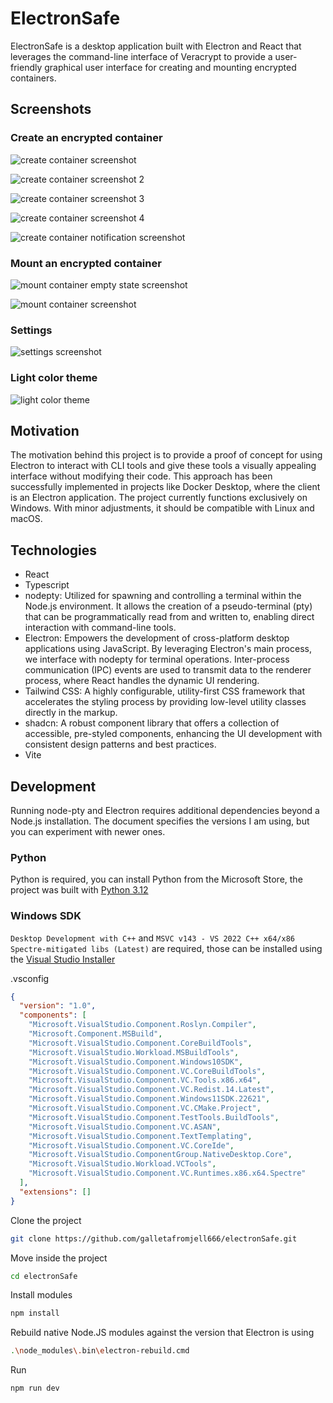 # ElectronSafe
ElectronSafe is a desktop application built with Electron and React that leverages the command-line interface of Veracrypt to provide a user-friendly graphical user interface for creating and mounting encrypted containers. 

## Screenshots

### Create an encrypted container

![create container screenshot](https://github.com/galletafromjell666/electronSafe/blob/bc051c57767357ba58e50135fbadaf10227e8771/create-1.png)

![create container screenshot 2](https://github.com/galletafromjell666/electronSafe/blob/bc051c57767357ba58e50135fbadaf10227e8771/create-2png.png)

![create container screenshot 3](https://github.com/galletafromjell666/electronSafe/blob/bc051c57767357ba58e50135fbadaf10227e8771/create-3.png)

![create container screenshot 4](https://github.com/galletafromjell666/electronSafe/blob/bc051c57767357ba58e50135fbadaf10227e8771/create-4.png)

![create container notification screenshot](https://github.com/galletafromjell666/electronSafe/blob/bc051c57767357ba58e50135fbadaf10227e8771/create-5-notification.png)

### Mount an encrypted container

![mount container empty state screenshot](https://github.com/galletafromjell666/electronSafe/blob/bc051c57767357ba58e50135fbadaf10227e8771/mount-2-form-filled.png)

![mount container screenshot](https://github.com/galletafromjell666/electronSafe/blob/bc051c57767357ba58e50135fbadaf10227e8771/mount-3-mounted.png)

### Settings

![settings screenshot](https://github.com/galletafromjell666/electronSafe/blob/bc051c57767357ba58e50135fbadaf10227e8771/settings.png)

### Light color theme

![light color theme](https://github.com/galletafromjell666/electronSafe/blob/bc051c57767357ba58e50135fbadaf10227e8771/white-theme.png)

## Motivation
The motivation behind this project is to provide a proof of concept for using Electron to interact with CLI tools and give these tools a visually appealing interface without modifying their code. This approach has been successfully implemented in projects like Docker Desktop, where the client is an Electron application.
The project currently functions exclusively on Windows. With minor adjustments, it should be compatible with Linux and macOS.

## Technologies
- React
- Typescript
- nodepty: Utilized for spawning and controlling a terminal within the Node.js environment. It allows the creation of a pseudo-terminal (pty) that can be programmatically read from and written to, enabling direct interaction with command-line tools.
- Electron: Empowers the development of cross-platform desktop applications using JavaScript. By leveraging Electron's main process, we interface with nodepty for terminal operations. Inter-process communication (IPC) events are used to transmit data to the renderer process, where React handles the dynamic UI rendering.
- Tailwind CSS: A highly configurable, utility-first CSS framework that accelerates the styling process by providing low-level utility classes directly in the markup.
- shadcn: A robust component library that offers a collection of accessible, pre-styled components, enhancing the UI development with consistent design patterns and best practices.
- Vite

## Development 
Running node-pty and Electron requires additional dependencies beyond a Node.js installation. The document specifies the versions I am using, but you can experiment with newer ones.

### Python 
Python is required, you can install Python from the Microsoft Store, the project was built with [Python 3.12](https://www.microsoft.com/store/productId/9NCVDN91XZQP?ocid=pdpshare)

### Windows SDK
`Desktop Development with C++` and `MSVC v143 - VS 2022 C++ x64/x86 Spectre-mitigated libs (Latest)` are required, those can be installed using the [Visual Studio Installer](https://developer.microsoft.com/en-us/windows/downloads/windows-sdk/)

.vsconfig
```json
{
  "version": "1.0",
  "components": [
    "Microsoft.VisualStudio.Component.Roslyn.Compiler",
    "Microsoft.Component.MSBuild",
    "Microsoft.VisualStudio.Component.CoreBuildTools",
    "Microsoft.VisualStudio.Workload.MSBuildTools",
    "Microsoft.VisualStudio.Component.Windows10SDK",
    "Microsoft.VisualStudio.Component.VC.CoreBuildTools",
    "Microsoft.VisualStudio.Component.VC.Tools.x86.x64",
    "Microsoft.VisualStudio.Component.VC.Redist.14.Latest",
    "Microsoft.VisualStudio.Component.Windows11SDK.22621",
    "Microsoft.VisualStudio.Component.VC.CMake.Project",
    "Microsoft.VisualStudio.Component.TestTools.BuildTools",
    "Microsoft.VisualStudio.Component.VC.ASAN",
    "Microsoft.VisualStudio.Component.TextTemplating",
    "Microsoft.VisualStudio.Component.VC.CoreIde",
    "Microsoft.VisualStudio.ComponentGroup.NativeDesktop.Core",
    "Microsoft.VisualStudio.Workload.VCTools",
    "Microsoft.VisualStudio.Component.VC.Runtimes.x86.x64.Spectre"
  ],
  "extensions": []
}
```

Clone the project
```bash
git clone https://github.com/galletafromjell666/electronSafe.git
```

Move inside the project
```bash
cd electronSafe
```

Install modules
```bash
npm install
```

Rebuild native Node.JS modules against the version that Electron is using
```bash
.\node_modules\.bin\electron-rebuild.cmd
```

Run
```bash
npm run dev
```
